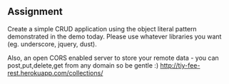 ## Assignment

Create a simple CRUD application using the object literal pattern demonstrated in the demo today. Please use whatever libraries you want (eg. underscore, jquery, dust).

Also, an open CORS enabled server to store your remote data - you can post,put,delete,get from any domain so be gentle :)
http://tiy-fee-rest.herokuapp.com/collections/<collectionName>
